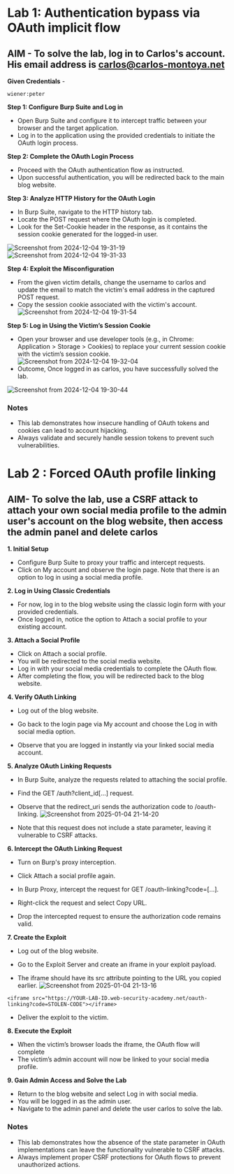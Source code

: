 # **Lab 1: Authentication bypass via OAuth implicit flow**

## **AIM** - To solve the lab, log in to Carlos's account. His email address is carlos@carlos-montoya.net

**Given Credentials** - 
```
wiener:peter
```
**Step 1: Configure Burp Suite and Log in**
 - Open Burp Suite and configure it to intercept traffic between your browser and the target application.
 - Log in to the application using the provided credentials to initiate the OAuth login process.

**Step 2: Complete the OAuth Login Process**
 - Proceed with the OAuth authentication flow as instructed.
 - Upon successful authentication, you will be redirected back to the main blog website.

**Step 3: Analyze HTTP History for the OAuth Login**
 - In Burp Suite, navigate to the HTTP history tab.
 - Locate the POST request where the OAuth login is completed.
 - Look for the Set-Cookie header in the response, as it contains the session cookie generated for the logged-in user.

![Screenshot from 2024-12-04 19-31-19](https://github.com/user-attachments/assets/f27361e2-8615-4f8a-9a6c-3d2a77205642)
![Screenshot from 2024-12-04 19-31-33](https://github.com/user-attachments/assets/3cab618f-e28d-41db-b65b-4e96d23db6b1)


**Step 4: Exploit the Misconfiguration**
 - From the given victim details, change the username to carlos and update the email to match the victim's email address in the captured POST request.
 - Copy the session cookie associated with the victim's account.
![Screenshot from 2024-12-04 19-31-54](https://github.com/user-attachments/assets/b65741f3-068f-4cdb-8288-f67680fdaf7c)

**Step 5: Log in Using the Victim’s Session Cookie**
 - Open your browser and use developer tools (e.g., in Chrome: Application > Storage > Cookies) to replace your current session cookie with the victim’s session cookie.
![Screenshot from 2024-12-04 19-32-04](https://github.com/user-attachments/assets/6c82a81a-62df-4e61-880a-6cbf7bfa20da)
 - Outcome, Once logged in as carlos, you have successfully solved the lab.

![Screenshot from 2024-12-04 19-30-44](https://github.com/user-attachments/assets/a3710ce5-e16b-458a-aaac-26c52a848882)

### **Notes**
 - This lab demonstrates how insecure handling of OAuth tokens and cookies can lead to account hijacking.
 - Always validate and securely handle session tokens to prevent such vulnerabilities.

# **Lab 2 : Forced OAuth profile linking**

## **AIM**- To solve the lab, use a CSRF attack to attach your own social media profile to the admin user's account on the blog website, then access the admin panel and delete carlos

**1. Initial Setup**
 - Configure Burp Suite to proxy your traffic and intercept requests.
 - Click on My account and observe the login page. Note that there is an option to log in using a social media profile.

**2. Log in Using Classic Credentials**
 - For now, log in to the blog website using the classic login form with your provided credentials.
 - Once logged in, notice the option to Attach a social profile to your existing account.

**3. Attach a Social Profile**
 - Click on Attach a social profile.
 - You will be redirected to the social media website.
 - Log in with your social media credentials to complete the OAuth flow.
 - After completing the flow, you will be redirected back to the blog website.

**4. Verify OAuth Linking**

 - Log out of the blog website.

 - Go back to the login page via My account and choose the Log in with social media option.

 - Observe that you are logged in instantly via your linked social media account.

**5. Analyze OAuth Linking Requests**

 - In Burp Suite, analyze the requests related to attaching the social profile.

 - Find the GET /auth?client_id[...] request.

 - Observe that the redirect_uri sends the authorization code to /oauth-linking.
![Screenshot from 2025-01-04 21-14-20](https://github.com/user-attachments/assets/1d8aaf8d-e36e-4086-9224-83c1b2c08280)

 - Note that this request does not include a state parameter, leaving it vulnerable to CSRF attacks.

**6. Intercept the OAuth Linking Request**

 - Turn on Burp's proxy interception.

 - Click Attach a social profile again.

 - In Burp Proxy, intercept the request for GET /oauth-linking?code=[...].

 - Right-click the request and select Copy URL.

 - Drop the intercepted request to ensure the authorization code remains valid.

**7. Create the Exploit**

 - Log out of the blog website.

 - Go to the Exploit Server and create an iframe in your exploit payload.

 - The iframe should have its src attribute pointing to the URL you copied earlier.
![Screenshot from 2025-01-04 21-13-16](https://github.com/user-attachments/assets/87147f42-cf7c-4cd5-8096-22b563869cbc)
```
<iframe src="https://YOUR-LAB-ID.web-security-academy.net/oauth-linking?code=STOLEN-CODE"></iframe>
```
 - Deliver the exploit to the victim.

**8. Execute the Exploit**
 - When the victim’s browser loads the iframe, the OAuth flow will complete
 - The victim’s admin account will now be linked to your social media profile.

**9. Gain Admin Access and Solve the Lab**
 - Return to the blog website and select Log in with social media.
 - You will be logged in as the admin user.
 - Navigate to the admin panel and delete the user carlos to solve the lab.

### Notes
 - This lab demonstrates how the absence of the state parameter in OAuth implementations can leave the functionality vulnerable to CSRF attacks.
 - Always implement proper CSRF protections for OAuth flows to prevent unauthorized actions.
